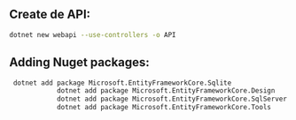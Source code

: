 ## Create de API:

```bash
dotnet new webapi --use-controllers -o API
```

## Adding Nuget packages:

```bash
 dotnet add package Microsoft.EntityFrameworkCore.Sqlite
            dotnet add package Microsoft.EntityFrameworkCore.Design
            dotnet add package Microsoft.EntityFrameworkCore.SqlServer
            dotnet add package Microsoft.EntityFrameworkCore.Tools
```
